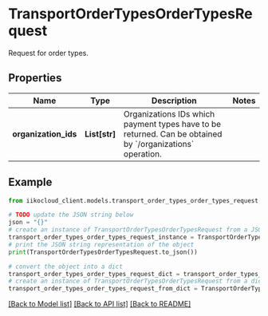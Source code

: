 # TransportOrderTypesOrderTypesRequest

Request for order types.

## Properties

Name | Type | Description | Notes
------------ | ------------- | ------------- | -------------
**organization_ids** | **List[str]** | Organizations IDs which payment types have to be returned.                 Can be obtained by &#x60;/organizations&#x60; operation. | 

## Example

```python
from iikocloud_client.models.transport_order_types_order_types_request import TransportOrderTypesOrderTypesRequest

# TODO update the JSON string below
json = "{}"
# create an instance of TransportOrderTypesOrderTypesRequest from a JSON string
transport_order_types_order_types_request_instance = TransportOrderTypesOrderTypesRequest.from_json(json)
# print the JSON string representation of the object
print(TransportOrderTypesOrderTypesRequest.to_json())

# convert the object into a dict
transport_order_types_order_types_request_dict = transport_order_types_order_types_request_instance.to_dict()
# create an instance of TransportOrderTypesOrderTypesRequest from a dict
transport_order_types_order_types_request_from_dict = TransportOrderTypesOrderTypesRequest.from_dict(transport_order_types_order_types_request_dict)
```
[[Back to Model list]](../README.md#documentation-for-models) [[Back to API list]](../README.md#documentation-for-api-endpoints) [[Back to README]](../README.md)


